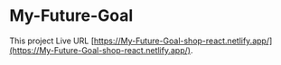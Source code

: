 # My-Future-Goal

This project Live URL [https://My-Future-Goal-shop-react.netlify.app/](https://My-Future-Goal-shop-react.netlify.app/).

